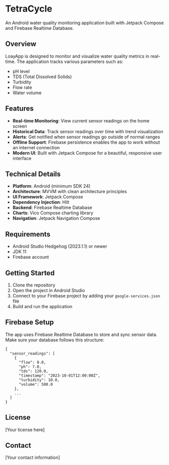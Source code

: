 # TetraCycle

An Android water quality monitoring application built with Jetpack Compose and Firebase Realtime Database.

## Overview

LoayApp is designed to monitor and visualize water quality metrics in real-time. The application tracks various parameters such as:

- pH level
- TDS (Total Dissolved Solids)
- Turbidity
- Flow rate
- Water volume

## Features

- **Real-time Monitoring**: View current sensor readings on the home screen
- **Historical Data**: Track sensor readings over time with trend visualization
- **Alerts**: Get notified when sensor readings go outside of normal ranges
- **Offline Support**: Firebase persistence enables the app to work without an internet connection
- **Modern UI**: Built with Jetpack Compose for a beautiful, responsive user interface

## Technical Details

- **Platform**: Android (minimum SDK 24)
- **Architecture**: MVVM with clean architecture principles
- **UI Framework**: Jetpack Compose
- **Dependency Injection**: Hilt
- **Backend**: Firebase Realtime Database
- **Charts**: Vico Compose charting library
- **Navigation**: Jetpack Navigation Compose

## Requirements

- Android Studio Hedgehog (2023.1.1) or newer
- JDK 11
- Firebase account

## Getting Started

1. Clone the repository
2. Open the project in Android Studio
3. Connect to your Firebase project by adding your `google-services.json` file
4. Build and run the application

## Firebase Setup

The app uses Firebase Realtime Database to store and sync sensor data. Make sure your database follows this structure:

```
{
  "sensor_readings": [
    {
      "flow": 0.0,
      "ph": 7.0,
      "tds": 120.0,
      "timestamp": "2023-10-01T12:00:00Z",
      "turbidity": 10.0,
      "volume": 500.0
    },
    ...
  ]
}
```

## License

[Your license here]

## Contact

[Your contact information] 
